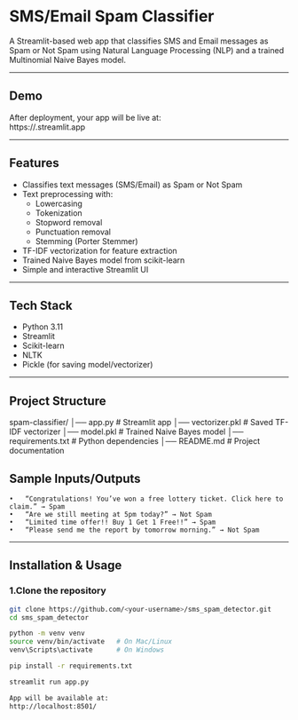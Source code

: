 # SMS/Email Spam Classifier

A Streamlit-based web app that classifies SMS and Email messages as Spam or Not Spam using Natural Language Processing (NLP) and a trained Multinomial Naive Bayes model.

---

## Demo
After deployment, your app will be live at:  
https://<your-app-name>.streamlit.app

---

## Features
- Classifies text messages (SMS/Email) as Spam or Not Spam  
- Text preprocessing with:
  - Lowercasing  
  - Tokenization  
  - Stopword removal  
  - Punctuation removal  
  - Stemming (Porter Stemmer)  
- TF-IDF vectorization for feature extraction  
- Trained Naive Bayes model from scikit-learn  
- Simple and interactive Streamlit UI

---

## Tech Stack
- Python 3.11  
- Streamlit  
- Scikit-learn  
- NLTK  
- Pickle (for saving model/vectorizer)

---

## Project Structure

spam-classifier/
│── app.py              # Streamlit app
│── vectorizer.pkl      # Saved TF-IDF vectorizer
│── model.pkl           # Trained Naive Bayes model
│── requirements.txt    # Python dependencies
│── README.md           # Project documentation


## Sample Inputs/Outputs
	•	“Congratulations! You’ve won a free lottery ticket. Click here to claim.” → Spam
	•	“Are we still meeting at 5pm today?” → Not Spam
	•	“Limited time offer!! Buy 1 Get 1 Free!!” → Spam
	•	“Please send me the report by tomorrow morning.” → Not Spam
 
---
## Installation & Usage

### 1.Clone the repository
 ```bash
git clone https://github.com/<your-username>/sms_spam_detector.git
cd sms_spam_detector

python -m venv venv
source venv/bin/activate   # On Mac/Linux
venv\Scripts\activate      # On Windows

pip install -r requirements.txt

streamlit run app.py

App will be available at:
http://localhost:8501/
